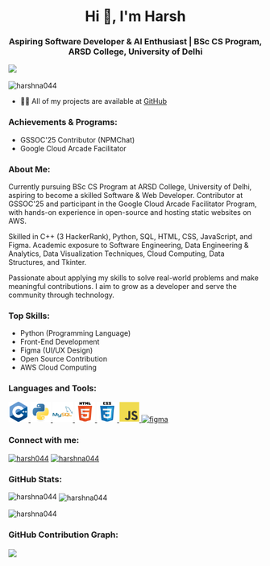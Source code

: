 <h1 align="center">Hi 👋, I'm Harsh</h1>
<h3 align="center">Aspiring Software Developer & AI Enthusiast | BSc CS Program, ARSD College, University of Delhi</h3>
<img src="https://user-images.githubusercontent.com/55389276/140866485-8fb1c876-9a8f-4d6a-98dc-08c4981eaf70.gif">

<p align="left"> <img src="https://komarev.com/ghpvc/?username=harshna044&label=Profile%20views&color=0e75b6&style=flat" alt="harshna044" /> </p>

- 👨‍💻 All of my projects are available at [GitHub](https://github.com/HarshNA044)

<h3 align="left">Achievements & Programs:</h3>
<ul>
    <li>GSSOC'25 Contributor (NPMChat)</li>
    <li>Google Cloud Arcade Facilitator</li>
</ul>

<h3 align="left">About Me:</h3>
<p>
Currently pursuing BSc CS Program at ARSD College, University of Delhi, aspiring to become a skilled Software & Web Developer. Contributor at GSSOC'25 and participant in the Google Cloud Arcade Facilitator Program, with hands-on experience in open-source and hosting static websites on AWS.
</p>
<p>
Skilled in C++ (3 HackerRank), Python, SQL, HTML, CSS, JavaScript, and Figma. Academic exposure to Software Engineering, Data Engineering & Analytics, Data Visualization Techniques, Cloud Computing, Data Structures, and Tkinter.
</p>
<p>
Passionate about applying my skills to solve real-world problems and make meaningful contributions. I aim to grow as a developer and serve the community through technology.
</p>

<h3 align="left">Top Skills:</h3>
<ul>
    <li>Python (Programming Language)</li>
    <li>Front-End Development</li>
    <li>Figma (UI/UX Design)</li>
    <li>Open Source Contribution</li>
    <li>AWS Cloud Computing</li>
</ul>

<h3 align="left">Languages and Tools:</h3>
<p align="left"> 
<a href="https://www.w3schools.com/cpp/" target="_blank" rel="noreferrer"> <img src="https://raw.githubusercontent.com/devicons/devicon/master/icons/cplusplus/cplusplus-original.svg" alt="cplusplus" width="40" height="40"/> </a> 
<a href="https://www.python.org" target="_blank" rel="noreferrer"> <img src="https://raw.githubusercontent.com/devicons/devicon/master/icons/python/python-original.svg" alt="python" width="40" height="40"/> </a>
<a href="https://www.mysql.com/" target="_blank" rel="noreferrer"> <img src="https://raw.githubusercontent.com/devicons/devicon/master/icons/mysql/mysql-original-wordmark.svg" alt="mysql" width="40" height="40"/> </a>
<a href="https://www.w3.org/html/" target="_blank" rel="noreferrer"> <img src="https://raw.githubusercontent.com/devicons/devicon/master/icons/html5/html5-original-wordmark.svg" alt="html5" width="40" height="40"/> </a> 
<a href="https://www.w3schools.com/css/" target="_blank" rel="noreferrer"> <img src="https://raw.githubusercontent.com/devicons/devicon/master/icons/css3/css3-original-wordmark.svg" alt="css3" width="40" height="40"/> </a> 
<a href="https://developer.mozilla.org/en-US/docs/Web/JavaScript" target="_blank" rel="noreferrer"> <img src="https://raw.githubusercontent.com/devicons/devicon/master/icons/javascript/javascript-original.svg" alt="javascript" width="40" height="40"/> </a> 
<a href="https://www.figma.com/" target="_blank" rel="noreferrer"> <img src="https://cdn.worldvectorlogo.com/logos/figma-1.svg" alt="figma" width="40" height="40"/> </a>
</p>

<h3 align="left">Connect with me:</h3>
<p align="left">
<a href="https://linkedin.com/in/harsh044" target="blank"><img align="center" src="https://raw.githubusercontent.com/rahuldkjain/github-profile-readme-generator/master/src/images/icons/Social/linked-in-alt.svg" alt="harsh044" height="30" width="40" /></a>
<a href="https://www.hackerrank.com/harshna044" target="blank"><img align="center" src="https://raw.githubusercontent.com/rahuldkjain/github-profile-readme-generator/master/src/images/icons/Social/hackerrank.svg" alt="harshna044" height="30" width="40" /></a>

<h3 align="left">GitHub Stats:</h3>
<p><img align="left" src="https://github-readme-stats.vercel.app/api/top-langs?username=harshna044&show_icons=true&locale=en&layout=compact" alt="harshna044" /></p>
<p>&nbsp;<img align="center" src="https://github-readme-stats.vercel.app/api?username=harshna044&show_icons=true&theme=radical&locale=en" alt="harshna044" /></p>
<p><img align="center" src="https://github-readme-streak-stats.herokuapp.com/?user=harshna044&" alt="harshna044" /></p>

<h3 align="left">GitHub Contribution Graph:</h3>
<p><img align="center" src="https://activity-graph.herokuapp.com/graph?username=harshna044&theme=react-dark" /></p>
